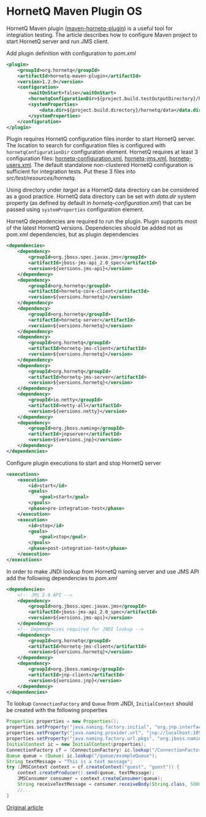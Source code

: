 HornetQ Maven PluginOS
====================

HornetQ Maven plugin ([maven-hornetq-plugin](https://github.com/hornetq/maven-hornetq-plugin)) is a useful tool for integration testing. 
The article describes how to configure Maven project to start HornetQ server and run JMS client.

Add plugin definition with configuration to *pom.xml*

```xml
<plugin>
	<groupId>org.hornetq</groupId>
	<artifactId>hornetq-maven-plugin</artifactId>
	<version>1.2.0</version>
	<configuration>
		<waitOnStart>false</waitOnStart>
		<hornetqConfigurationDir>${project.build.testOutputDirectory}/hornetq/</hornetqConfigurationDir>
		<systemProperties>
			<data.dir>${project.build.directory}/hornetq/data</data.dir>
		</systemProperties>
	</configuration>
</plugin>
```

Plugin requires HornetQ configuration files inorder to start HornetQ server. 
The location to search for configuration files is configured with `hornetqConfigurationDir` configuration element. 
HornetQ requires at least 3 configuration files: [hornetq-configuration.xml](https://github.com/hornetq/hornetq/blob/master/distribution/hornetq/src/main/resources/config/non-clustered/hornetq-configuration.xml), [hornetq-jms.xml](https://github.com/hornetq/hornetq/blob/master/distribution/hornetq/src/main/resources/config/non-clustered/hornetq-jms.xml), [hornetq-users.xml](https://github.com/hornetq/hornetq/blob/master/distribution/hornetq/src/main/resources/config/non-clustered/hornetq-users.xml). 
The default standalone non-clustered HornetQ configuration is sufficient for integration tests. 
Put these 3 files into *src/test/resources/hornetq*.

Using directory under *target* as a HornetQ data directory can be considered as a good practice. 
HornetQ data directory can be set with *data.dir* system property (as defined by default in *hornetq-configuration.xml*) that can be passed using `systemProperties` configuration element.

HornetQ dependencies are required to run the plugin. 
Plugin supports most of the latest HornetQ versions. 
Dependencies should be added not as pom.xml dependencies, but as plugin dependencies

```xml
<dependencies>
	<dependency>
		<groupId>org.jboss.spec.javax.jms</groupId>
		<artifactId>jboss-jms-api_2.0_spec</artifactId>
		<version>${versions.jms-api}</version>
	</dependency>
	<dependency>
		<groupId>org.hornetq</groupId>
		<artifactId>hornetq-core-client</artifactId>
		<version>${versions.hornetq}</version>
	</dependency>
	<dependency>
		<groupId>org.hornetq</groupId>
		<artifactId>hornetq-server</artifactId>
		<version>${versions.hornetq}</version>
	</dependency>
	<dependency>
		<groupId>org.hornetq</groupId>
		<artifactId>hornetq-jms-client</artifactId>
		<version>${versions.hornetq}</version>
	</dependency>
	<dependency>
		<groupId>org.hornetq</groupId>
		<artifactId>hornetq-jms-server</artifactId>
		<version>${versions.hornetq}</version>
	</dependency>
	<dependency>
		<groupId>io.netty</groupId>
		<artifactId>netty-all</artifactId>
		<version>${versions.netty}</version>
	</dependency>
	<dependency>
		<groupId>org.jboss.naming</groupId>
		<artifactId>jnpserver</artifactId>
		<version>${versions.jnp}</version>
	</dependency>
</dependencies>
```

Configure plugin executions to start and stop HornetQ server

```xml
<executions>
	<execution>
		<id>start</id>
		<goals>
			<goal>start</goal>
		</goals>
		<phase>pre-integration-test</phase>
	</execution>
	<execution>
		<id>stop</id>
		<goals>
			<goal>stop</goal>
		</goals>
		<phase>post-integration-test</phase>
	</execution>
</executions>
```

In order to make JNDI lookup from HornetQ naming server and use JMS API add the following dependencies to *pom.xml*

```xml
<dependencies>
	<!-- JMS 2.0 API -->
	<dependency>
		<groupId>org.jboss.spec.javax.jms</groupId>
		<artifactId>jboss-jms-api_2.0_spec</artifactId>
		<version>${versions.jms-api}</version>
	</dependency>
	<!-- Dependencies required for JNDI lookup -->
	<dependency>
		<groupId>org.hornetq</groupId>
		<artifactId>hornetq-jms-client</artifactId>
		<version>${versions.hornetq}</version>
	</dependency>
	<dependency>
		<groupId>org.jboss.naming</groupId>
		<artifactId>jnp-client</artifactId>
		<version>${versions.jnp}</version>
	</dependency>
</dependencies>
```

To lookup `ConnectionFactory` and `Queue` from JNDI, `InitialContext` should be created with the following properties

```java
Properties properties = new Properties();
properties.setProperty("java.naming.factory.initial", "org.jnp.interfaces.NamingContextFactory");
properties.setProperty("java.naming.provider.url", "jnp://localhost:1099");
properties.setProperty("java.naming.factory.url.pkgs", "org.jboss.naming:org.jnp.interfaces");
InitialContext ic = new InitialContext(properties);
ConnectionFactory cf = (ConnectionFactory) ic.lookup("/ConnectionFactory");
Queue queue = (Queue) ic.lookup("/queue/exampleQueue");
String textMessage = "This is a text message";
try (JMSContext context = cf.createContext("guest", "guest")) {
    context.createProducer().send(queue, textMessage);
    JMSConsumer consumer = context.createConsumer(queue);
    String receiveTextMessage = consumer.receiveBody(String.class, 5000);
    //...
}
```

[Original article](http://developer-should-know.tumblr.com/post/112504569452/hornetq-maven-plugin)
